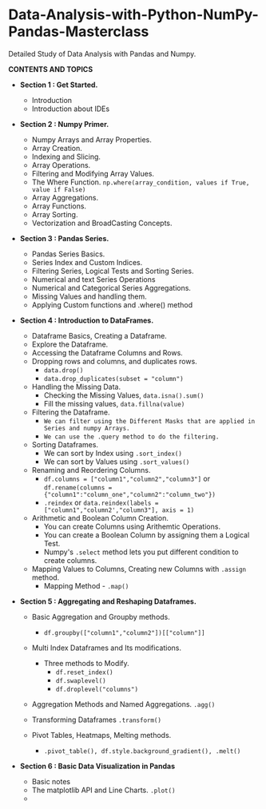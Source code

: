 # Data-Analysis-with-Python-NumPy-Pandas-Masterclass
Detailed Study of Data Analysis with Pandas and Numpy.

**CONTENTS AND TOPICS**

+ **Section 1 : Get Started.**
    + Introduction
    + Introduction about IDEs
+ **Section 2 : Numpy Primer.**
    + Numpy Arrays and Array Properties.
    + Array Creation.
    + Indexing and Slicing.
    + Array Operations.
    + Filtering and Modifying Array Values.
    + The Where Function. `np.where(array_condition, values if True, value if False)`
    + Array Aggregations.
    + Array Functions.
    + Array Sorting.
    + Vectorization and BroadCasting Concepts.
    
+ **Section 3 : Pandas Series.**
    + Pandas Series Basics.
    + Series Index and Custom Indices.
    + Filtering Series, Logical Tests and Sorting Series.
    + Numerical and text Series Operations
    + Numerical and Categorical Series Aggregations.
    + Missing Values and handling them.
    + Applying Custom functions and .where() method
    
+ **Section 4 : Introduction to DataFrames.**
    + Dataframe Basics, Creating a Dataframe.
    + Explore the Dataframe.
    + Accessing the Dataframe Columns and Rows.
    + Dropping rows and columns, and duplicates rows.  
         + `data.drop()`
         + `data.drop_duplicates(subset = "column")`
    + Handling the Missing Data.
        + Checking the Missing Values, `data.isna().sum()`
        + Fill the missing values, `data.fillna(value)`
    + Filtering the Dataframe. 
        + `We can filter using the Different Masks that are applied in Series and numpy Arrays.`
        + `We can use the .query method to do the filtering.`
    + Sorting Dataframes.
        + We can sort by Index using `.sort_index()`
        + We can sort by Values using `.sort_values()`
    + Renaming and Reordering Columns.
        + `df.columns = ["column1","column2","column3"]` or `df.rename(columns = {"column1":"column_one","column2":"column_two"})`
        + `.reindex` or `data.reindex(labels = ["column1","column2',"column3"], axis = 1)`
    + Arithmetic and Boolean Column Creation.
        + You can create Columns using Arithemtic Operations.
        + You can create a Boolean Column by assigning them a Logical Test.
        + Numpy's `.select` method lets you put different condition to create columns.
    + Mapping Values to Columns, Creating new Columns with `.assign` method.
        + Mapping Method - `.map()`

+ **Section 5 : Aggregating and Reshaping Dataframes.**

    + Basic Aggregation and Groupby methods.
        + `df.groupby(["column1","column2"])[["column"]]`

    + Multi Index Dataframes and Its modifications.
        + Three methods to Modify.
            + `df.reset_index()`
            + `df.swaplevel()`
            + `df.droplevel("columns")`
    + Aggregation Methods and Named Aggregations. `.agg()`
    + Transforming Dataframes  `.transform()`
    + Pivot Tables, Heatmaps, Melting methods.
        + `.pivot_table(), df.style.background_gradient(), .melt()`
+ **Section 6 : Basic Data Visualization in Pandas**
    + Basic notes
    + The matplotlib API and Line Charts.  `.plot()`
    + 
